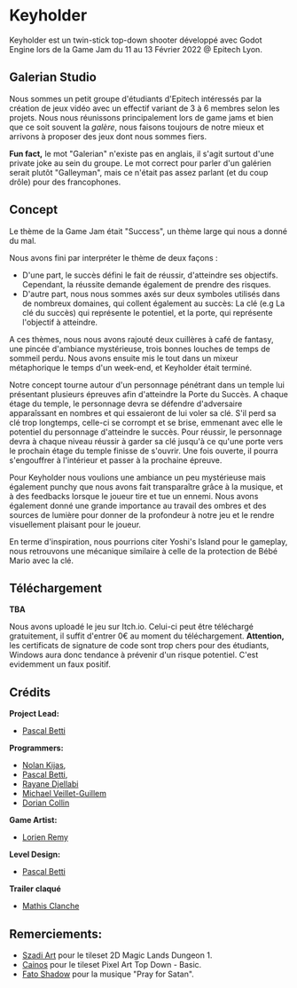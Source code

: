 # Keyholder
Keyholder est un twin-stick top-down shooter développé avec Godot Engine lors de la Game Jam du 11 au 13 Février 2022 @ Epitech Lyon.

## Galerian Studio
Nous sommes un petit groupe d'étudiants d'Epitech intéressés par la création de jeux vidéo avec un effectif variant de 3 à 6 membres selon les projets.
Nous nous réunissons principalement lors de game jams et bien que ce soit souvent la *galère*, nous faisons toujours de notre mieux et arrivons à proposer des jeux dont nous sommes fiers.

**Fun fact,** le mot "Galerian" n'existe pas en anglais, il s'agit surtout d'une private joke au sein du groupe. Le mot correct pour parler d'un galérien serait plutôt "Galleyman", mais ce n'était pas assez parlant (et du coup drôle) pour des francophones.

## Concept

Le thème de la Game Jam était "Success", un thème large qui nous a donné du mal.

Nous avons fini par interpréter le thème de deux façons :
- D'une part, le succès défini le fait de réussir, d'atteindre ses objectifs. Cependant, la réussite demande également de prendre des risques.
- D'autre part, nous nous sommes axés sur deux symboles utilisés dans de nombreux domaines, qui collent également au succès: La clé (e.g La clé du succès) qui représente le potentiel, et la porte, qui représente l'objectif à atteindre. 

A ces thèmes, nous nous avons rajouté deux cuillères à café de fantasy, une pincée d'ambiance mystérieuse, trois bonnes louches de temps de sommeil perdu. Nous avons ensuite mis le tout dans un mixeur métaphorique le temps d'un week-end, et Keyholder était terminé.  

Notre concept tourne autour d'un personnage pénétrant dans un temple lui présentant plusieurs épreuves afin d'atteindre la Porte du Succès. A chaque étage du temple, le personnage devra se défendre d'adversaire apparaîssant en nombres et qui essaieront de lui voler sa clé. S'il perd sa clé trop longtemps, celle-ci se corrompt et se brise, emmenant avec elle le potentiel du personnage d'atteindre le succès. Pour réussir, le personnage devra à chaque niveau réussir à garder sa clé jusqu'à ce qu'une porte vers le prochain étage du temple finisse de s'ouvrir. Une fois ouverte, il pourra s'engouffrer à l'intérieur et passer à la prochaine épreuve.

Pour Keyholder nous voulions une ambiance un peu mystérieuse mais également punchy que nous avons fait transparaître grâce à la musique, et à des feedbacks lorsque le joueur tire et tue un ennemi. Nous avons également donné une grande importance au travail des ombres et des sources de lumière pour donner de la profondeur à notre jeu et le rendre visuellement plaisant pour le joueur.

En terme d'inspiration, nous pourrions citer Yoshi's Island pour le gameplay, nous retrouvons une mécanique similaire à celle de la protection de Bébé Mario avec la clé. 

## Téléchargement

**TBA**

Nous avons uploadé le jeu sur Itch.io. Celui-ci peut être téléchargé gratuitement, il suffit d'entrer 0€ au moment du téléchargement.
**Attention,** les certificats de signature de code sont trop chers pour des étudiants, Windows aura donc tendance à prévenir d'un risque potentiel. C'est evidemment un faux positif.

## Crédits

**Project Lead:**
- [Pascal Betti](https://github.com/Gr1moire)

**Programmers:**
- [Nolan Kijas](https://github.com/Spacelenin),
- [Pascal Betti](https://github.com/Gr1moire),
- [Rayane Djellabi](https://github.com/Imnibis)
- [Michael Veillet-Guillem](https://github.com/STMiki)
- [Dorian Collin]()

**Game Artist:**
- [Lorien Remy](https://github.com/LorienEpitech)

**Level Design:**
- [Pascal Betti](https://github.com/Gr1moire)

**Trailer claqué**
- [Mathis Clanche](https://github.com/matmansn)

## Remerciements:
- [Szadi Art](https://szadiart.itch.io/) pour le tileset 2D Magic Lands Dungeon 1.
- [Cainos](https://cainos.itch.io/) pour le tileset Pixel Art Top Down - Basic.
- [Fato Shadow](https://opengameart.org/users/fatoshadow?) pour la musique "Pray for Satan".
